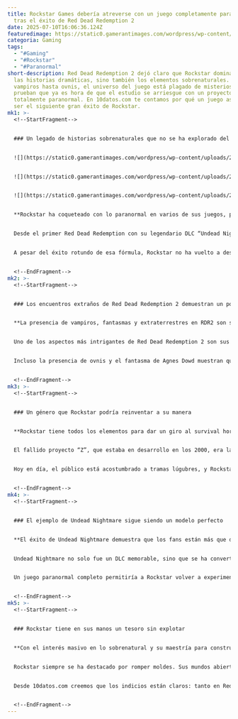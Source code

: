 ```yaml
---
title: Rockstar Games debería atreverse con un juego completamente paranormal
  tras el éxito de Red Dead Redemption 2
date: 2025-07-10T16:06:36.124Z
featuredimage: https://static0.gamerantimages.com/wordpress/wp-content/uploads/wm/2025/07/rdr2-proved-rockstar-pull-trigger-bold-idea.jpg?q=70&fit=crop&w=1140&h=&dpr=1
categoria: Gaming
tags:
  - "#Gaming"
  - "#Rockstar"
  - "#Paranormal"
short-description: Red Dead Redemption 2 dejó claro que Rockstar domina no solo
  las historias dramáticas, sino también los elementos sobrenaturales. Desde
  vampiros hasta ovnis, el universo del juego está plagado de misterios que
  prueban que ya es hora de que el estudio se arriesgue con un proyecto
  totalmente paranormal. En 10datos.com te contamos por qué un juego así podría
  ser el siguiente gran éxito de Rockstar.
mk1: >-
  <!--StartFragment-->


  ### Un legado de historias sobrenaturales que no se ha explorado del todo


  ![](https://static0.gamerantimages.com/wordpress/wp-content/uploads/2025/05/the-gang-attacking-braithwaite-manor-in-red-dead-redemption-2.jpg?q=49&fit=crop&w=750&h=422&dpr=2)


  ![](https://static0.gamerantimages.com/wordpress/wp-content/uploads/2025/05/red-dead-redemption-2-3.jpg?q=49&fit=crop&w=750&h=422&dpr=2)


  ![](https://static0.gamerantimages.com/wordpress/wp-content/uploads/2025/07/red-dead-redemption-2-graphics-bad-why.jpg?q=49&fit=crop&w=750&h=422&dpr=2)


  **Rockstar ha coqueteado con lo paranormal en varios de sus juegos, pero nunca se ha atrevido a hacerlo el centro de una gran producción.**


  Desde el primer Red Dead Redemption con su legendario DLC “Undead Nightmare”, Rockstar ha demostrado tener un talento especial para mezclar el terror con el humor y el drama. En aquella expansión, ver a John Marston enfrentarse a hordas de zombis en el Viejo Oeste fue una experiencia única que hasta el día de hoy los fans siguen recordando con nostalgia.


  A pesar del éxito rotundo de esa fórmula, Rockstar no ha vuelto a desarrollar un juego o expansión dedicada por completo al terror sobrenatural. Red Dead Redemption 2, con toda su riqueza narrativa, también introdujo guiños paranormales que fascinaron a los jugadores, pero quedaron como simples curiosidades dentro de un vasto mundo.


  <!--EndFragment-->
mk2: >-
  <!--StartFragment-->


  ### Los encuentros extraños de Red Dead Redemption 2 demuestran un potencial enorme


  **La presencia de vampiros, fantasmas y extraterrestres en RDR2 son solo la punta del iceberg de lo que Rockstar podría lograr.**


  Uno de los aspectos más intrigantes de Red Dead Redemption 2 son sus encuentros opcionales. Encontrarse con el ermitaño que afirma ser el diablo, escuchar la leyenda de La Llorona o perseguir al vampiro de Saint Denis son experiencias que aportan un tono inquietante que contrasta con el drama humano del resto del juego.


  Incluso la presencia de ovnis y el fantasma de Agnes Dowd muestran que Rockstar disfruta jugando con lo sobrenatural. Estos detalles enriquecen la atmósfera del Viejo Oeste, pero también funcionan como recordatorio de lo bien que el estudio maneja la tensión y el misterio, algo que podría trasladar a un proyecto completamente dedicado al horror paranormal.


  <!--EndFragment-->
mk3: >-
  <!--StartFragment-->


  ### Un género que Rockstar podría reinventar a su manera


  **Rockstar tiene todos los elementos para dar un giro al survival horror con su sello característico de humor negro y mundos abiertos detallados.**


  El fallido proyecto “Z”, que estaba en desarrollo en los 2000, era la apuesta más seria del estudio por el género zombie. Ambientado en una isla escocesa, prometía una experiencia oscura y opresiva, adelantándose incluso a juegos como The Last of Us o Telltale’s The Walking Dead. Sin embargo, se canceló por considerarse “demasiado deprimente” para la época.


  Hoy en día, el público está acostumbrado a tramas lúgubres, y Rockstar podría retomar esas ideas para construir algo innovador. Imaginar un juego que combine la atmósfera tensa de un survival horror con la narrativa profunda y los personajes inolvidables a los que el estudio nos tiene acostumbrados, es suficiente para entusiasmar a millones de jugadores.


  <!--EndFragment-->
mk4: >-
  <!--StartFragment-->


  ### El ejemplo de Undead Nightmare sigue siendo un modelo perfecto


  **El éxito de Undead Nightmare demuestra que los fans están más que dispuestos a sumergirse en el terror cuando Rockstar está detrás del proyecto.**


  Undead Nightmare no solo fue un DLC memorable, sino que se ha convertido en un referente dentro de los contenidos adicionales en la industria. Su mezcla de zombis, leyendas y el toque western cautivó tanto que muchos piden una versión similar para RDR2. De hecho, la reciente actualización de Red Dead Online con “Strange Tales of the West” solo incrementó ese deseo de ver algo más grande y ambicioso.


  Un juego paranormal completo permitiría a Rockstar volver a experimentar con mecánicas nuevas, crear monstruos memorables y retorcer mitos populares, dándole a los jugadores la oportunidad de explorar un mundo completamente distinto pero igualmente detallado.


  <!--EndFragment-->
mk5: >-
  <!--StartFragment-->


  ### Rockstar tiene en sus manos un tesoro sin explotar


  **Con el interés masivo en lo sobrenatural y su maestría para construir mundos envolventes, Rockstar podría lanzar un éxito rotundo si se atreve.**


  Rockstar siempre se ha destacado por romper moldes. Sus mundos abiertos son referencia obligada y sus historias, incluso en contextos delirantes, se sienten auténticas y humanas. Al volcar todo ese talento en un proyecto centrado en lo paranormal, el estudio podría ofrecer una experiencia que combine el terror con la sátira social y el carisma de sus personajes.


  Desde 10datos.com creemos que los indicios están claros: tanto en Red Dead Redemption como en Grand Theft Auto los elementos sobrenaturales han probado ser un gancho irresistible. Solo falta que Rockstar decida dar el salto, y sin duda, sería un lanzamiento que sacudiría la industria del gaming.


  <!--EndFragment-->
---
```

